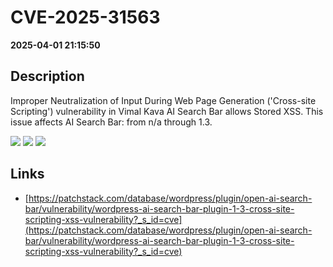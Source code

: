 # CVE-2025-31563

**2025-04-01 21:15:50**

## Description
Improper Neutralization of Input During Web Page Generation ('Cross-site Scripting') vulnerability in Vimal Kava AI Search Bar allows Stored XSS. This issue affects AI Search Bar: from n/a through 1.3.

![](https://img.shields.io/static/v1?label=Score&message=7.1&color=red)
![](https://img.shields.io/static/v1?label=Severity&message=HIGH&color=red)
![](https://img.shields.io/static/v1?label=CWE&message=XSS&color=green)

## Links
- [https://patchstack.com/database/wordpress/plugin/open-ai-search-bar/vulnerability/wordpress-ai-search-bar-plugin-1-3-cross-site-scripting-xss-vulnerability?_s_id=cve](https://patchstack.com/database/wordpress/plugin/open-ai-search-bar/vulnerability/wordpress-ai-search-bar-plugin-1-3-cross-site-scripting-xss-vulnerability?_s_id=cve)
